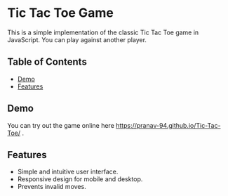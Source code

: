 # Tic Tac Toe Game

This is a simple implementation of the classic Tic Tac Toe game in JavaScript. You can play against another player.

## Table of Contents

- [Demo](#demo)
- [Features](#features)

## Demo

You can try out the game online here  https://pranav-94.github.io/Tic-Tac-Toe/ .

## Features

- Simple and intuitive user interface.
- Responsive design for mobile and desktop.
- Prevents invalid moves.

